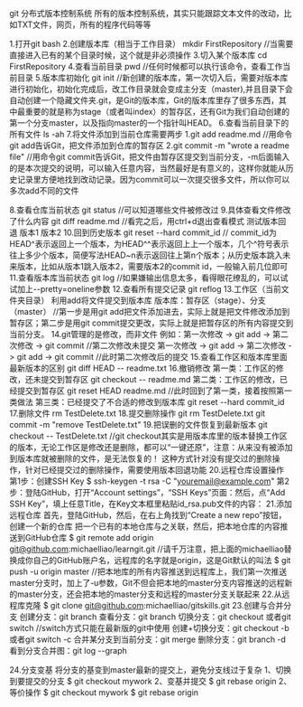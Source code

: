 git 分布式版本控制系统
所有的版本控制系统，其实只能跟踪文本文件的改动，比如TXT文件，网页，所有的程序代码等等

1.打开git bash
2.创建版本库（相当于工作目录） mkdir FirstRepository  //当需要直接进入已有的某个目录时候，这个就是非必须操作
3.切入某个版本库 cd FirstRepository
4.查看当前目录 pwd  //任何时候都可以执行该命令，查看工作当前目录
5.版本库初始化 git init  //新创建的版本库，第一次切入后，需要对版本库进行初始化，初始化完成后，改工作目录就会变成主分支（master),并且目录下会自动创建一个隐藏文件夹.git，是Git的版本库，Git的版本库里存了很多东西，其中最重要的就是称为stage（或者叫index）的暂存区，还有Git为我们自动创建的第一个分支master，以及指向master的一个指针叫HEAD。
6.查看当前目录下的所有文件 ls -ah
7.将文件添加到当前仓库需要两步  1.git add readme.md  //用命令git add告诉Git，把文件添加到仓库的暂存区
                           2.git commit -m "wrote a readme file"  //用命令git commit告诉Git，把文件由暂存区提交到当前分支，-m后面输入的是本次提交的说明，可以输入任意内容，当然最好是有意义的，这样你就能从历史记录里方便地找到改动记录。因为commit可以一次提交很多文件，所以你可以多次add不同的文件

8.查看仓库当前状态  git status  //可以知道哪些文件被修改过
9.具体查看文件修改了什么内容  git diff readme.md  //看完之后，用ctrl+d退出查看模式
测试版本回退
	版本1
	版本2
10.回到历史版本  git reset --hard commit_id   // commit_id为HEAD^表示返回上一个版本，为HEAD^^表示返回上上一个版本，几个^符号表示往上多少个版本，简便写法HEAD~n表示返回往上第n个版本；从历史版本跳入未来版本，比如从版本1跳入版本2，需要版本2的commit id，一般输入前几位即可
11.查看版本库当前状态  git log  //如果嫌输出信息太多，看得眼花缭乱的，可以试试加上--pretty=oneline参数
12.查看所有提交记录  git reflog
13.工作区（当前文件夹目录） 利用add将文件提交到版本库  版本库：暂存区（stage）、分支（master） //第一步是用git add把文件添加进去，实际上就是把文件修改添加到暂存区；第二步是用git commit提交更改，实际上就是把暂存区的所有内容提交到当前分支。
14.git管理的是修改，而非文件  例如：第一次修改 -> git add -> 第二次修改 -> git commit  //第二次修改未提交
									第一次修改 -> git add -> 第二次修改 -> git add -> git commit  //此时第二次修改后的提交
15.查看工作区和版本库里面最新版本的区别  git diff HEAD -- readme.txt
16.撤销修改  第一类：工作区的修改，还未提交到暂存区 git checkout -- readme.md
			 第二类：工作区的修改，已经提交到暂存区 git reset HEAD readme.md  //此时回到了第一类，接着按照第一类做法
			 第三类：已经提交了不合适的修改到版本库 git reset --hard commit_id
17.删除文件 rm TestDelete.txt
18.提交删除操作 git rm TestDelete.txt
				git commit -m "remove TestDelete.txt"
19.把误删的文件恢复到最新版本 git checkout -- TestDelete.txt  //git checkout其实是用版本库里的版本替换工作区的版本，无论工作区是修改还是删除，都可以“一键还原”，注意：从来没有被添加到版本库就被删除的文件，是无法恢复的！ 这种方式针对没有提交过的删除操作，针对已经提交过的删除操作，需要使用版本回退功能
20.远程仓库设置操作
	第1步：创建SSH Key  $ ssh-keygen -t rsa -C "youremail@example.com"
	第2步：登陆GitHub，打开“Account settings”，“SSH Keys”页面：然后，点“Add SSH Key”，填上任意Title，在Key文本框里粘贴id_rsa.pub文件的内容：
21.添加远程仓库
	首先，登陆GitHub，然后，在右上角找到“Create a new repo”按钮，创建一个新的仓库
	把一个已有的本地仓库与之关联，然后，把本地仓库的内容推送到GitHub仓库
		$ git remote add origin git@github.com:michaelliao/learngit.git  //请千万注意，把上面的michaelliao替换成你自己的GitHub账户名，远程库的名字就是origin，这是Git默认的叫法
		$ git push -u origin master  //把本地库的所有内容推送到远程库上，我们第一次推送master分支时，加上了-u参数，Git不但会把本地的master分支内容推送的远程新的master分支，还会把本地的master分支和远程的master分支关联起来
22.从远程库克隆  $ git clone git@github.com:michaelliao/gitskills.git
23.创建与合并分支
	创建分支：git branch <name>
	查看分支：git branch
	切换分支：git checkout <name>或者git switch <name>  //switch方式只能在最新版的git中使用
	创建+切换分支：git checkout -b <name>或者git switch -c <name>
	合并某分支到当前分支：git merge <name>
	删除分支：git branch -d <name>
	看到分支合并图：git log --graph

24.分支变基
	将分支的基变到master最新的提交上，避免分支线过于复杂
	1、切换到要提交的分支
	$ git checkout mywork
    2、变基并提交
	$ git rebase origin
	2、等价操作
	$ git checkout mywork
	$ git rebase origin
	





									